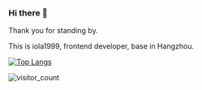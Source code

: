 ### Hi there 👋

Thank you for standing by.

This is iola1999, frontend developer, base in Hangzhou.

[![Top Langs](https://github-readme-stats.vercel.app/api/top-langs/?username=iola1999&layout=compact)](https://github.com/anuraghazra/github-readme-stats)

![visitor_count](https://visitor-badge.glitch.me/badge?page_id=iola1999_github_visitor_count)
